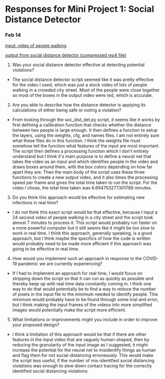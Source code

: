 # Responses for Mini Project 1: Social Distance Detector
### Feb 14

[input: video of people walking](https://www.videvo.net/video/people-walking-on-street/2181/)

[output from social distance detector (compressed mp4 file)](output_of_walking_compressed.mp4)

1. Was your social distance detector effective at detecting potential violations? 

- The social distance detector script seemed like it was pretty effective for the video I used, which was just a stock video of lots of
people walking in a crowded city street. Most of the people were close together so most of the boxes in the output video were red, which is accurate.

2. Are you able to describe how the distance detector is applying its calculations of either being safe or noting a violation?

- From looking through the soc_dist_det.py script, it seems like it works by first defining a calibration function that checks whether
the distance between two people is large enough. It then defines a function to setup the layers, using the weights, cfg, and names files. 
I am not entirely sure what these files do in this function. I think the weights file must somehow tell the function what features of the input are most important.
The script then defines a processing function which I don't entirely understand but I think it's main purpose is to define a neural net that takes
the video as an input and which identifies people in the video and draws boxes around them, with the box colors depending on how far apart they are. 
Then the main body of the script uses these three functions to create a new output video, and it also times the processing speed per frame
and gives the total time taken to run the script. For the video I chose, the total time taken was 6.694753277301788 minutes. 

3. Do you think this approach would be effective for estimating new infections in real time? 

- I do not think this exact script would be that effective, because I input a 24 second video of people walking in a city street
and the script took almost 7 minutes to process it. This script would probably run faster on a more powerful computer but it still 
seems like it might be too slow to work in real time. I think this approach, generally speaking, is a good approach, but I think maybe the 
specifics of how the code is written would probably need to be made more efficient if this approach was going to be effective in real time.

4. How would you implement such an approach in response to the COVID-19 pandemic we are currently experiencing?

- If I had to implement an approach for real time, I would focus on stripping down the script so that it can run as quickly as possible
and thereby keep up with real time data constantly coming in. I think one way to do that would potentially be to find a way to reduce
the number of pixels in the input file to the minimum needed to identify people. This minimum would probably have to be found 
through some trial and error, but I think making the input frames of the videos into more simplified images would potentially make the 
script more efficient. 

5. What limitations or improvements might you include in order to improve your proposed design?

- I think a limitation of this approach would be that if there are other features in the input video that are vaguely human-shaped, then
by reducing the granularity of the input image as I suggested, it might increase the potential for the neural net to misidentify things as human and 
flag them for not social-distancing erroneously. This would make the script less useful, if the number of mis-identified social distancing
 violations was enough to slow down contact tracing for the correctly identified social distancing violations. 

